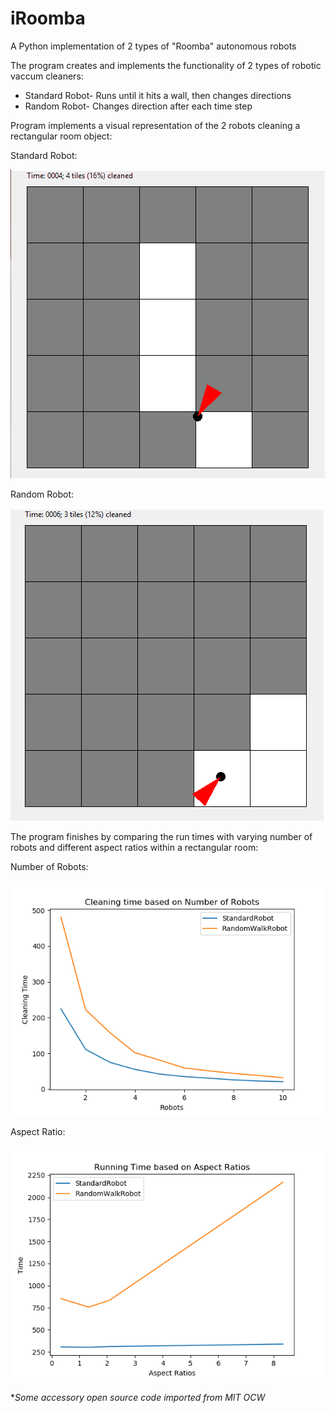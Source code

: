# iRoomba
A Python implementation of 2 types of "Roomba" autonomous robots

The program creates and implements the functionality of 2 types of robotic vaccum cleaners:
  - Standard Robot- Runs until it hits a wall, then changes directions
  - Random Robot- Changes direction after each time step
  
Program implements a visual representation of the 2 robots cleaning a rectangular room object:

Standard Robot:

<img src="images/standardRobot.gif">

Random Robot:

<img src="images/randomRobot.gif">

The program finishes by comparing the run times with varying number of robots and different aspect ratios within a rectangular room:

Number of Robots:

<img src="images/numRobots.png">

Aspect Ratio:

<img src="images/aspectRatio.png">

**Some accessory open source code imported from MIT OCW*
